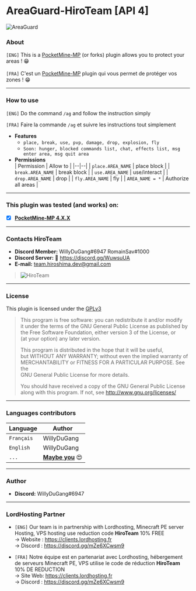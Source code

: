 # AreaGuard-HiroTeam [API 4]
![AreaGuard](https://user-images.githubusercontent.com/76572999/151222006-b93a3691-29c4-4942-8d53-58ef6e52dbbc.png)

### About

`[ENG]` This is a [PocketMine-MP](https://github.com/pmmp/PocketMine-MP) (or forks) plugin allows you to protect your areas ! :grin: <br/>
<br/>
`[FRA]` C'est un [PocketMine-MP](https://github.com/pmmp/PocketMine-MP) plugin qui vous permet de protéger vos zones ! :grin: <br/>

---
### How to use
`[ENG]` Do the command ```/ag``` and follow the instruction simply 

`[FRA]` Faire la commande ```/ag``` et suivre les instructions tout simplement</br>
- **Features** <br/>
  - ```place, break, use, pvp, damage, drop, explosion, fly```
  - ```Soon: hunger, blocked commands list, chat, effects list, msg enter area, msg quit area```
- **Permissions** <br/>
   | Permission | Allow to |
   |--|--|
   | ```place.AREA_NAME``` | place block |
   | ```break.AREA_NAME``` | break block |
   | ```use.AREA_NAME``` | use/interact |
   | ```drop.AREA_NAME``` | drop |
   | ```fly.AREA_NAME``` | fly |
   | ```AREA_NAME = *``` | Authorize all areas |

---
### **This plugin was tested (and works) on:**

- [x] **[PocketMine-MP 4.X.X](https://github.com/pmmp/PocketMine-MP)**
---
### Contacts HiroTeam

- **Discord Member:** WillyDuGang#6947 RomainSav#1000
- **Discord Server:** :link:  https://discord.gg/WuwsuUA<br/>
- **E-mail:** team.hiroshima.dev@gmail.com<br/>

> ![HiroTeam](https://www.zupimages.net/up/20/25/mb59.png) </br>

---
### License
This plugin is licensed under the [GPLv3](http://www.gnu.org/licenses/gpl-3.0.html)

>This program is free software: you can redistribute it and/or modify<br/>
>it under the terms of the GNU General Public License as published by<br/>
>the Free Software Foundation, either version 3 of the License, or<br/>
>(at your option) any later version.<br/>
>
>This program is distributed in the hope that it will be useful,<br/>
>but WITHOUT ANY WARRANTY; without even the implied warranty of<br/>
>MERCHANTABILITY or FITNESS FOR A PARTICULAR PURPOSE.  See the<br/>
>GNU General Public License for more details.<br/>
>
>You should have received a copy of the GNU General Public License<br/>
>along with this program.  If not, see http://www.gnu.org/licenses/
---
### Languages contributors
  | Language | Author |
  |--|--|
  | ```Français``` | WillyDuGang |
  | ```English``` | WillyDuGang |
  | ```...``` | **[Maybe you](https://discord.gg/WuwsuUA)** 😍|
---
### Author
- **Discord:** WillyDuGang#6947
---
### **LordHosting Partner**

- `[ENG]` Our team is in partnership with Lordhosting, Minecraft PE server Hosting, VPS hosting use reduction code __**HiroTeam**__ 10% FREE </br>
-> Website : https://clients.lordhosting.fr </br>
-> Discord : https://discord.gg/mZe6XCwsm9 </br>

- `[FRA]` Notre équipe est en partenariat avec Lordhosting, hébergement de serveurs Minecraft PE, VPS utilise le code de réduction __**HiroTeam**__ 10% DE REDUCTION </br>
-> Site Web: https://clients.lordhosting.fr </br>
-> Discord : https://discord.gg/mZe6XCwsm9 </br>
